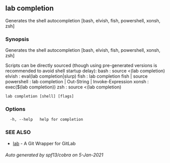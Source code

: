 ## lab completion

Generates the shell autocompletion [bash, elvish, fish, powershell, xonsh, zsh]

### Synopsis

Generates the shell autocompletion [bash, elvish, fish, powershell, xonsh, zsh]

Scripts can be directly sourced (though using pre-generated versions is recommended to avoid shell startup delay):
  bash       : source <(lab completion)
  elvish     : eval(lab completion|slurp)
  fish       : lab completion fish | source
  powershell : lab completion | Out-String | Invoke-Expression
  xonsh      : exec($(lab completion))
  zsh        : source <(lab completion)

```
lab completion [shell] [flags]
```

### Options

```
  -h, --help   help for completion
```

### SEE ALSO

* [lab](index.md)	 - A Git Wrapper for GitLab

###### Auto generated by spf13/cobra on 5-Jan-2021
